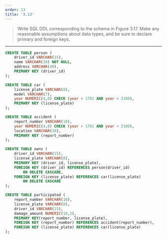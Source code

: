 ```yaml
---
order: 13
title: '3.13'
---
```

> Write SQL DDL corresponding to the schema in Figure 3.17. Make any reasonable assumptions
> about data types, and be sure to declare primary and foreign keys. 

--------------------------------

```sql 
CREATE TABLE person (
    driver_id VARCHAR(15),
    name VARCHAR(30) NOT NULL, 
    address VARCHAR(40), 
    PRIMARY KEY (driver_id)
);

CREATE TABLE car (
    license_plate VARCHAR(8), 
    model VARCHAR(7), 
    year NUMERIC(4,0) CHECK (year > 1701 AND year < 2100), 
    PRIMARY KEY (license_plate)
);

CREATE TABLE accident ( 
    report_number VARCHAR(10), 
    year NUMERIC(4,0) CHECK (year > 1701 AND year < 2100),
    location VARCHAR(30), 
    PRIMARY KEY (report_number)
);

CREATE TABLE owns (
    driver_id VARCHAR(15),
    license_plate VARCHAR(8),
    PRIMARY KEY (driver_id, license_plate), 
    FOREIGN KEY (driver_id) REFERENCES person(driver_id) 
        ON DELETE CASCADE, 
    FOREIGN KEY (license_plate) REFERENCES car(license_plate)
        ON DELETE CASCADE
);

CREATE TABLE participated ( 
    report_number VARCHAR(10), 
    license_plate VARCHAR(8), 
    driver_id VARCHAR(15),
    damage_amount NUMERIC(10,2),
    PRIMARY KEY(report_number, license_plate),
    FOREIGN KEY (report_number) REFERENCES accident(report_number), 
    FOREIGN KEY (license_plate) REFERENCES car(license_plate)
);
```
